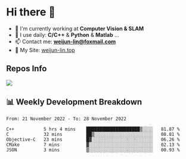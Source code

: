 # Hi there 👋

<!--
**Weijun-Lin/Weijun-Lin** is a ✨ _special_ ✨ repository because its `README.md` (this file) appears on your GitHub profile.

Here are some ideas to get you started:

- 🔭 I’m currently working on ...
- 🌱 I’m currently learning ...
- 👯 I’m looking to collaborate on ...
- 🤔 I’m looking for help with ...
- 💬 Ask me about ...
- 📫 How to reach me: ...
- 😄 Pronouns: ...
- ⚡ Fun fact: ...
-->

- 🏢 I'm currently working at **Computer Vision & SLAM**
- 🚀 I use daily: **C/C++** & **Python** & **Matlab** ...
- 📫 Contact me: **weijun-lin@foxmail.com**
- 🔗 My Site: [weijun-lin.top](https://weijun-lin.top/p)

  

## Repos Info
![](https://github-readme-stats.vercel.app/api?username=Weijun-Lin&theme=cobalt)

## 📊 Weekly Development Breakdown

<!--START_SECTION:waka-->

```text
From: 21 November 2022 - To: 28 November 2022

C++           5 hrs 4 mins    ████████████████████▒░░░░   81.87 %
C             32 mins         ██▒░░░░░░░░░░░░░░░░░░░░░░   08.81 %
Objective-C   23 mins         █▓░░░░░░░░░░░░░░░░░░░░░░░   06.26 %
CMake         7 mins          ▓░░░░░░░░░░░░░░░░░░░░░░░░   02.13 %
JSON          3 mins          ▒░░░░░░░░░░░░░░░░░░░░░░░░   00.93 %
```

<!--END_SECTION:waka-->
